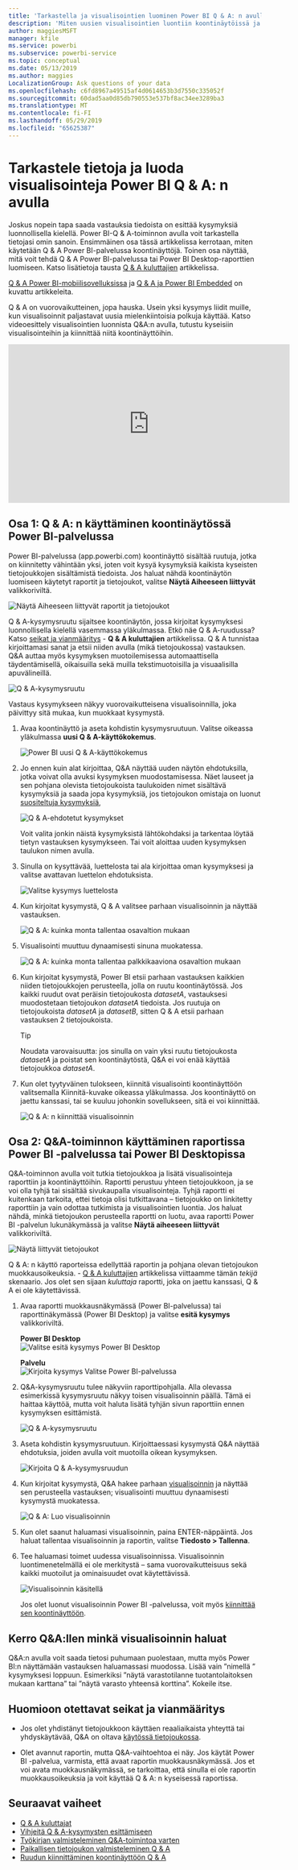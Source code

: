 ```yaml
---
title: 'Tarkastella ja visualisointien luominen Power BI Q & A: n avulla'
description: 'Miten uusien visualisointien luontiin koontinäytöissä ja raporteissa Power BI Q & A: n avulla.'
author: maggiesMSFT
manager: kfile
ms.service: powerbi
ms.subservice: powerbi-service
ms.topic: conceptual
ms.date: 05/13/2019
ms.author: maggies
LocalizationGroup: Ask questions of your data
ms.openlocfilehash: c6fd8967a49515af4d0614653b3d7550c335052f
ms.sourcegitcommit: 60dad5aa0d85db790553e537bf8ac34ee3289ba3
ms.translationtype: MT
ms.contentlocale: fi-FI
ms.lasthandoff: 05/29/2019
ms.locfileid: "65625387"
---
```

# <a name="use-power-bi-qa-to-explore-your-data-and-create-visuals"></a>Tarkastele tietoja ja luoda visualisointeja Power BI Q & A: n avulla

Joskus nopein tapa saada vastauksia tiedoista on esittää kysymyksiä luonnollisella kielellä. Power BI-Q & A-toiminnon avulla voit tarkastella tietojasi omin sanoin.  Ensimmäinen osa tässä artikkelissa kerrotaan, miten käytetään Q & A Power BI-palvelussa koontinäyttöjä. Toinen osa näyttää, mitä voit tehdä Q & A Power BI-palvelussa tai Power BI Desktop-raporttien luomiseen. Katso lisätietoja tausta [Q & A kuluttajien](consumer/end-user-q-and-a.md) artikkelissa. 

[Q & A Power BI-mobiilisovelluksissa](consumer/mobile/mobile-apps-ios-qna.md) ja [Q & A ja Power BI Embedded](developer/qanda.md) on kuvattu artikkeleita. 

Q & A on vuorovaikutteinen, jopa hauska. Usein yksi kysymys liidit muille, kun visualisoinnit paljastavat uusia mielenkiintoisia polkuja käyttää. Katso videoesittely visualisointien luonnista Q&A:n avulla, tutustu kyseisiin visualisointeihin ja kiinnittää niitä koontinäyttöihin.

<iframe width="560" height="315" src="https://www.youtube.com/embed/qMf7OLJfCz8?list=PL1N57mwBHtN0JFoKSR0n-tBkUJHeMP2cP" frameborder="0" allowfullscreen></iframe>

## <a name="part-1-use-qa-on-a-dashboard-in-the-power-bi-service"></a>Osa 1: Q & A: n käyttäminen koontinäytössä Power BI-palvelussa

Power BI-palvelussa (app.powerbi.com) koontinäyttö sisältää ruutuja, jotka on kiinnitetty vähintään yksi, joten voit kysyä kysymyksiä kaikista kyseisten tietojoukkojen sisältämistä tiedoista. Jos haluat nähdä koontinäytön luomiseen käytetyt raportit ja tietojoukot, valitse **Näytä Aiheeseen liittyvät** valikkoriviltä.

![Näytä Aiheeseen liittyvät raportit ja tietojoukot](media/power-bi-tutorial-q-and-a/power-bi-view-related.png)

Q & A-kysymysruutu sijaitsee koontinäytön, jossa kirjoitat kysymyksesi luonnollisella kielellä vasemmassa yläkulmassa. Etkö näe Q & A-ruudussa? Katso [seikat ja vianmääritys](consumer/end-user-q-and-a.md#considerations-and-troubleshooting) - **Q & A kuluttajien** artikkelissa.  Q & A tunnistaa kirjoittamasi sanat ja etsii niiden avulla (mikä tietojoukossa) vastauksen. Q&A auttaa myös kysymyksen muotoilemisessa automaattisella täydentämisellä, oikaisuilla sekä muilla tekstimuotoisilla ja visuaalisilla apuvälineillä.

![Q & A-kysymysruutu](media/power-bi-tutorial-q-and-a/powerbi-qna.png)

Vastaus kysymykseen näkyy vuorovaikutteisena visualisoinnilla, joka päivittyy sitä mukaa, kun muokkaat kysymystä.

1. Avaa koontinäyttö ja aseta kohdistin kysymysruutuun. Valitse oikeassa yläkulmassa **uusi Q & A-käyttökokemus**.

    ![Power BI uusi Q & A-käyttökokemus](media/power-bi-tutorial-q-and-a/power-bi-qna-new-experience.png)

1. Jo ennen kuin alat kirjoittaa, Q&A näyttää uuden näytön ehdotuksilla, jotka voivat olla avuksi kysymyksen muodostamisessa. Näet lauseet ja sen pohjana olevista tietojoukoista taulukoiden nimet sisältävä kysymyksiä ja saada jopa kysymyksiä, jos tietojoukon omistaja on luonut [suositeltuja kysymyksiä](service-q-and-a-create-featured-questions.md),

   ![Q & A-ehdotetut kysymykset](media/power-bi-tutorial-q-and-a/power-bi-qna-suggested-questions.png)

   Voit valita jonkin näistä kysymyksistä lähtökohdaksi ja tarkentaa löytää tietyn vastauksen kysymykseen. Tai voit aloittaa uuden kysymyksen taulukon nimen avulla.

2. Sinulla on kysyttävää, luettelosta tai ala kirjoittaa oman kysymyksesi ja valitse avattavan luettelon ehdotuksista.

   ![Valitse kysymys luettelosta](media/power-bi-tutorial-q-and-a/power-bi-qna-select-a-question-how-many-stores.png)

3. Kun kirjoitat kysymystä, Q & A valitsee parhaan visualisoinnin ja näyttää vastauksen.

   ![Q & A: kuinka monta tallentaa osavaltion mukaan](media/power-bi-tutorial-q-and-a/power-bi-qna-how-many-stores-by-state.png)

4. Visualisointi muuttuu dynaamisesti sinuna muokatessa.

   ![Q & A: kuinka monta tallentaa palkkikaaviona osavaltion mukaan](media/power-bi-tutorial-q-and-a/power-bi-qna-stores-by-state-bar-chart.png)

1. Kun kirjoitat kysymystä, Power BI etsii parhaan vastauksen kaikkien niiden tietojoukkojen perusteella, jolla on ruutu koontinäytössä.  Jos kaikki ruudut ovat peräisin tietojoukosta *datasetA*, vastauksesi muodostetaan tietojoukon *datasetA* tiedoista.  Jos ruutuja on tietojoukoista *datasetA* ja *datasetB*, sitten Q & A etsii parhaan vastauksen 2 tietojoukoista.

   > [!TIP]
   > Noudata varovaisuutta: jos sinulla on vain yksi ruutu tietojoukosta *datasetA* ja poistat sen koontinäytöstä, Q&A ei voi enää käyttää tietojoukkoa *datasetA*.
   >

5. Kun olet tyytyväinen tulokseen, kiinnitä visualisointi koontinäyttöön valitsemalla Kiinnitä-kuvake oikeassa yläkulmassa. Jos koontinäyttö on jaettu kanssasi, tai se kuuluu johonkin sovellukseen, sitä ei voi kiinnittää.

   ![Q & A: n kiinnittää visualisoinnin](media/power-bi-tutorial-q-and-a/power-bi-qna-pin-visual.png)

## <a name="part-2-use-qa-in-a-report-in-power-bi-service-or-power-bi-desktop"></a>Osa 2: Q&A-toiminnon käyttäminen raportissa Power BI -palvelussa tai Power BI Desktopissa

Q&A-toiminnon avulla voit tutkia tietojoukkoa ja lisätä visualisointeja raporttiin ja koontinäyttöihin. Raportti perustuu yhteen tietojoukkoon, ja se voi olla tyhjä tai sisältää sivukaupalla visualisointeja. Tyhjä raportti ei kuitenkaan tarkoita, ettei tietoja olisi tutkittavana – tietojoukko on linkitetty raporttiin ja vain odottaa tutkimista ja visualisointien luontia.  Jos haluat nähdä, minkä tietojoukon perusteella raportti on luotu, avaa raportti Power BI -palvelun lukunäkymässä ja valitse **Näytä aiheeseen liittyvät** valikkoriviltä.

![Näytä liittyvät tietojoukot](media/power-bi-tutorial-q-and-a/power-bi-view-related.png)

Q & A: n käyttö raporteissa edellyttää raportin ja pohjana olevan tietojoukon muokkausoikeuksia. - [Q & A kuluttajien](consumer/end-user-q-and-a.md) artikkelissa viittaamme tämän *tekijä* skenaario. Jos olet sen sijaan *kuluttaja* raportti, joka on jaettu kanssasi, Q & A ei ole käytettävissä.

1. Avaa raportti muokkausnäkymässä (Power BI-palvelussa) tai raporttinäkymässä (Power BI Desktop) ja valitse **esitä kysymys** valikkoriviltä.

    **Power BI Desktop**    
    ![Valitse esitä kysymys Power BI Desktop](media/power-bi-tutorial-q-and-a/power-bi-desktop-question.png)

    **Palvelu**    
    ![Kirjoita kysymys Valitse Power BI-palvelussa](media/power-bi-tutorial-q-and-a/power-bi-service.png)

2. Q&A-kysymysruutu tulee näkyviin raporttipohjalla. Alla olevassa esimerkissä kysymysruutu näkyy toisen visualisoinnin päällä. Tämä ei haittaa käyttöä, mutta voit haluta lisätä tyhjän sivun raporttiin ennen kysymyksen esittämistä.

    ![Q & A-kysymysruutu](media/power-bi-tutorial-q-and-a/power-bi-ask-question.png)

3. Aseta kohdistin kysymysruutuun. Kirjoittaessasi kysymystä Q&A näyttää ehdotuksia, joiden avulla voit muotoilla oikean kysymyksen.

   ![Kirjoita Q & A-kysymysruudun](media/power-bi-tutorial-q-and-a/power-bi-q-and-a-suggestions.png)

4. Kun kirjoitat kysymystä, Q&A hakee parhaan [visualisoinnin](visuals/power-bi-visualization-types-for-reports-and-q-and-a.md) ja näyttää sen perusteella vastauksen; visualisointi muuttuu dynaamisesti kysymystä muokatessa.

   ![Q & A: Luo visualisoinnin](media/power-bi-tutorial-q-and-a/power-bi-q-and-a-visual.png)

5. Kun olet saanut haluamasi visualisoinnin, paina ENTER-näppäintä. Jos haluat tallentaa visualisoinnin ja raportin, valitse **Tiedosto > Tallenna**.

6. Tee haluamasi toimet uudessa visualisoinnissa. Visualisoinnin luontimenetelmällä ei ole merkitystä – sama vuorovaikutteisuus sekä kaikki muotoilut ja ominaisuudet ovat käytettävissä.

   ![Visualisoinnin käsitellä](media/power-bi-tutorial-q-and-a/power-bi-q-and-a-ellipses.png)

   Jos olet luonut visualisoinnin Power BI -palvelussa, voit myös [kiinnittää sen koontinäyttöön](service-dashboard-pin-tile-from-q-and-a.md).

## <a name="tell-qa-which-visualization-to-use"></a>Kerro Q&A:llen minkä visualisoinnin haluat
Q&A:n avulla voit saada tietosi puhumaan puolestaan, mutta myös Power BI:n näyttämään vastauksen haluamassasi muodossa. Lisää vain ”nimellä <visualization type>” kysymyksesi loppuun.  Esimerkiksi ”näytä varastotilanne tuotantolaitoksen mukaan karttana” tai ”näytä varasto yhteensä korttina”.  Kokeile itse.

## <a name="considerations-and-troubleshooting"></a>Huomioon otettavat seikat ja vianmääritys
- Jos olet yhdistänyt tietojoukkoon käyttäen reaaliaikaista yhteyttä tai yhdyskäytävää, Q&A on oltava [käytössä tietojoukossa](service-q-and-a-direct-query.md).

- Olet avannut raportin, mutta Q&A-vaihtoehtoa ei näy. Jos käytät Power BI -palvelua, varmista, että avaat raportin muokkausnäkymässä. Jos et voi avata muokkausnäkymässä, se tarkoittaa, että sinulla ei ole raportin muokkausoikeuksia ja voit käyttää Q & A: n kyseisessä raportissa.

## <a name="next-steps"></a>Seuraavat vaiheet

- [Q & A kuluttajat](consumer/end-user-q-and-a.md)   
- [Vihjeitä Q & A-kysymysten esittämiseen](consumer/end-user-q-and-a-tips.md)   
- [Työkirjan valmisteleminen Q&A-toimintoa varten](service-prepare-data-for-q-and-a.md)  
- [Paikallisen tietojoukon valmisteleminen Q & A](service-q-and-a-direct-query.md)   
- [Ruudun kiinnittäminen koontinäyttöön Q & A](service-dashboard-pin-tile-from-q-and-a.md)
